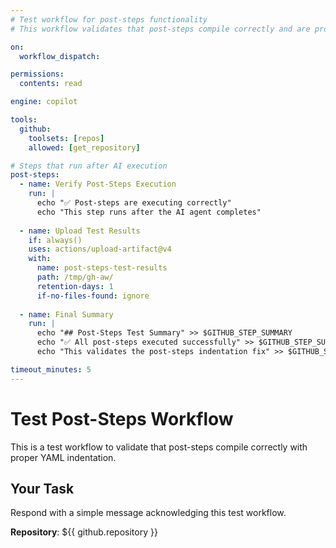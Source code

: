 ```yaml
---
# Test workflow for post-steps functionality
# This workflow validates that post-steps compile correctly and are properly indented

on:
  workflow_dispatch:

permissions:
  contents: read

engine: copilot

tools:
  github:
    toolsets: [repos]
    allowed: [get_repository]

# Steps that run after AI execution
post-steps:
  - name: Verify Post-Steps Execution
    run: |
      echo "✅ Post-steps are executing correctly"
      echo "This step runs after the AI agent completes"
  
  - name: Upload Test Results
    if: always()
    uses: actions/upload-artifact@v4
    with:
      name: post-steps-test-results
      path: /tmp/gh-aw/
      retention-days: 1
      if-no-files-found: ignore
  
  - name: Final Summary
    run: |
      echo "## Post-Steps Test Summary" >> $GITHUB_STEP_SUMMARY
      echo "✅ All post-steps executed successfully" >> $GITHUB_STEP_SUMMARY
      echo "This validates the post-steps indentation fix" >> $GITHUB_STEP_SUMMARY

timeout_minutes: 5
---
```


# Test Post-Steps Workflow

This is a test workflow to validate that post-steps compile correctly with proper YAML indentation.

## Your Task

Respond with a simple message acknowledging this test workflow.

**Repository**: ${{ github.repository }}
